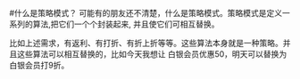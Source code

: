 #什么是策略模式？
可能有的朋友还不清楚，什么是策略模式。策略模式是定义一系列的算法,把它们一个个封装起来, 并且使它们可相互替换。

比如上述需求，有返利、有打折、有折上折等等。这些算法本身就是一种策略。并且这些算法可以相互替换的，比如今天我想让 白银会员优惠50，明天可以替换为 白银会员打9折。